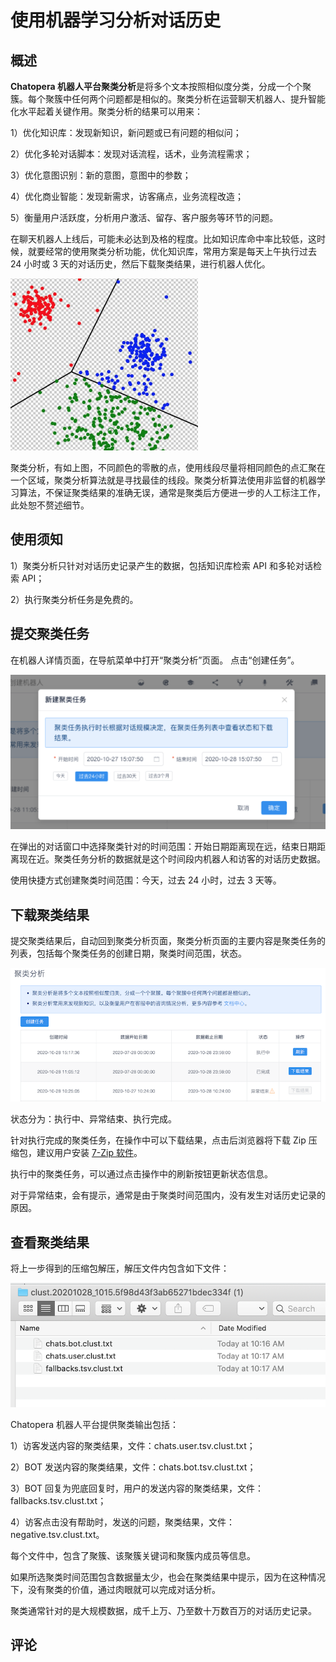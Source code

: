 # 使用机器学习分析对话历史

## 概述

**Chatopera 机器人平台聚类分析**是将多个文本按照相似度分类，分成一个个聚簇。每个聚簇中任何两个问题都是相似的。聚类分析在运营聊天机器人、提升智能化水平起着关键作用。聚类分析的结果可以用来：

1）优化知识库：发现新知识，新问题或已有问题的相似问；

2）优化多轮对话脚本：发现对话流程，话术，业务流程需求；

3）优化意图识别：新的意图，意图中的参数；

4）优化商业智能：发现新需求，访客痛点，业务流程改造；

5）衡量用户活跃度，分析用户激活、留存、客户服务等环节的问题。

在聊天机器人上线后，可能未必达到及格的程度。比如知识库命中率比较低，这时候，就要经常的使用聚类分析功能，优化知识库，常用方案是每天上午执行过去 24 小时或 3 天的对话历史，然后下载聚类结果，进行机器人优化。

<img width="300" src="../../../images/products/platform/lattice-1.png" alt="聚类分析形象图"/>

聚类分析，有如上图，不同颜色的零散的点，使用线段尽量将相同颜色的点汇聚在一个区域，聚类分析算法就是寻找最佳的线段。聚类分析算法使用非监督的机器学习算法，不保证聚类结果的准确无误，通常是聚类后方便进一步的人工标注工作，此处恕不赘述细节。

## 使用须知

1）聚类分析只针对对话历史记录产生的数据，包括知识库检索 API 和多轮对话检索 API；

2）执行聚类分析任务是免费的。

## 提交聚类任务

在机器人详情页面，在导航菜单中打开“聚类分析”页面。
点击“创建任务”。

<img width="600" src="../../../images/products/platform/lattice-2.png" alt=""/>

在弹出的对话窗口中选择聚类针对的时间范围：开始日期距离现在远，结束日期距离现在近。聚类任务分析的数据就是这个时间段内机器人和访客的对话历史数据。

使用快捷方式创建聚类时间范围：今天，过去 24 小时，过去 3 天等。

## 下载聚类结果

提交聚类结果后，自动回到聚类分析页面，聚类分析页面的主要内容是聚类任务的列表，包括每个聚类任务的创建日期，聚类时间范围，状态。

<img width="600" src="../../../images/products/platform/lattice-4.png" alt=""/>

状态分为：执行中、异常结束、执行完成。

针对执行完成的聚类任务，在操作中可以下载结果，点击后浏览器将下载 Zip 压缩包，建议用户安装 [7-Zip 软件](https://www.7-zip.org/)。

执行中的聚类任务，可以通过点击操作中的刷新按钮更新状态信息。

对于异常结束，会有提示，通常是由于聚类时间范围内，没有发生对话历史记录的原因。

## 查看聚类结果

将上一步得到的压缩包解压，解压文件内包含如下文件：

<img width="600" src="../../../images/products/platform/lattice-3.png" alt=""/>

Chatopera 机器人平台提供聚类输出包括：

1）访客发送内容的聚类结果，文件：chats.user.tsv.clust.txt；

2）BOT 发送内容的聚类结果，文件：chats.bot.tsv.clust.txt；

3）BOT 回复为兜底回复时，用户的发送内容的聚类结果，文件：fallbacks.tsv.clust.txt；

4）访客点击没有帮助时，发送的问题，聚类结果，文件：negative.tsv.clust.txt。

每个文件中，包含了聚簇、该聚簇关键词和聚簇内成员等信息。

如果所选聚类时间范围包含数据量太少，也会在聚类结果中提示，因为在这种情况下，没有聚类的价值，通过肉眼就可以完成对话分析。

聚类通常针对的是大规模数据，成千上万、乃至数十万数百万的对话历史记录。


## 评论

<script src="https://utteranc.es/client.js"
        repo="chatopera/docs"
        issue-term="pathname"
        label="Comment"
        theme="github-light"
        crossorigin="anonymous"
        async>
</script>
